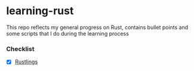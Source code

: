 # learning-rust
This repo reflects my general progress on Rust, contains bullet points and some scripts that I do during the learning process

### Checklist
- [x] [Rustlings](https://github.com/rust-lang/rustlings/)
